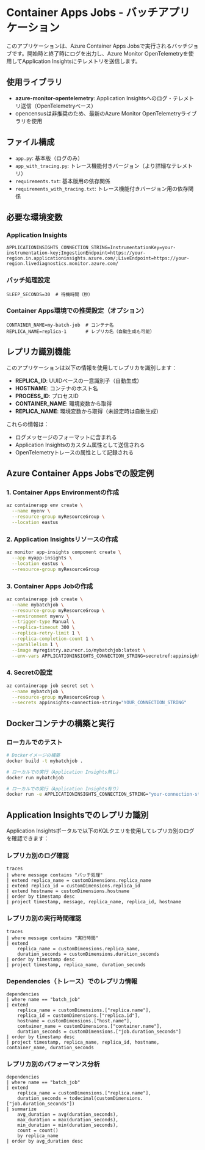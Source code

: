 # Container Apps Jobs - バッチアプリケーション

このアプリケーションは、Azure Container Apps Jobsで実行されるバッチジョブです。開始時と終了時にログを出力し、Azure Monitor OpenTelemetryを使用してApplication Insightsにテレメトリを送信します。

## 使用ライブラリ

- **azure-monitor-opentelemetry**: Application Insightsへのログ・テレメトリ送信（OpenTelemetryベース）
- opencensusは非推奨のため、最新のAzure Monitor OpenTelemetryライブラリを使用

## ファイル構成

- `app.py`: 基本版（ログのみ）
- `app_with_tracing.py`: トレース機能付きバージョン（より詳細なテレメトリ）
- `requirements.txt`: 基本版用の依存関係
- `requirements_with_tracing.txt`: トレース機能付きバージョン用の依存関係

## 必要な環境変数

### Application Insights
```
APPLICATIONINSIGHTS_CONNECTION_STRING=InstrumentationKey=your-instrumentation-key;IngestionEndpoint=https://your-region.in.applicationinsights.azure.com/;LiveEndpoint=https://your-region.livediagnostics.monitor.azure.com/
```

### バッチ処理設定
```
SLEEP_SECONDS=30  # 待機時間（秒）
```

### Container Apps環境での推奨設定（オプション）
```
CONTAINER_NAME=my-batch-job  # コンテナ名
REPLICA_NAME=replica-1       # レプリカ名（自動生成も可能）
```

## レプリカ識別機能

このアプリケーションは以下の情報を使用してレプリカを識別します：

- **REPLICA_ID**: UUIDベースの一意識別子（自動生成）
- **HOSTNAME**: コンテナのホスト名
- **PROCESS_ID**: プロセスID
- **CONTAINER_NAME**: 環境変数から取得
- **REPLICA_NAME**: 環境変数から取得（未設定時は自動生成）

これらの情報は：
- ログメッセージのフォーマットに含まれる
- Application Insightsのカスタム属性として送信される
- OpenTelemetryトレースの属性として記録される

## Azure Container Apps Jobsでの設定例

### 1. Container Apps Environmentの作成
```bash
az containerapp env create \
  --name myenv \
  --resource-group myResourceGroup \
  --location eastus
```

### 2. Application Insightsリソースの作成
```bash
az monitor app-insights component create \
  --app myapp-insights \
  --location eastus \
  --resource-group myResourceGroup
```

### 3. Container Apps Jobの作成
```bash
az containerapp job create \
  --name mybatchjob \
  --resource-group myResourceGroup \
  --environment myenv \
  --trigger-type Manual \
  --replica-timeout 300 \
  --replica-retry-limit 1 \
  --replica-completion-count 1 \
  --parallelism 1 \
  --image myregistry.azurecr.io/mybatchjob:latest \
  --env-vars APPLICATIONINSIGHTS_CONNECTION_STRING=secretref:appinsights-connection-string
```

### 4. Secretの設定
```bash
az containerapp job secret set \
  --name mybatchjob \
  --resource-group myResourceGroup \
  --secrets appinsights-connection-string="YOUR_CONNECTION_STRING"
```

## Dockerコンテナの構築と実行

### ローカルでのテスト
```bash
# Dockerイメージの構築
docker build -t mybatchjob .

# ローカルでの実行（Application Insights無し）
docker run mybatchjob

# ローカルでの実行（Application Insights有り）
docker run -e APPLICATIONINSIGHTS_CONNECTION_STRING="your-connection-string" mybatchjob
```

## Application Insightsでのレプリカ識別

Application Insightsポータルで以下のKQLクエリを使用してレプリカ別のログを確認できます：

### レプリカ別のログ確認
```kql
traces
| where message contains "バッチ処理"
| extend replica_name = customDimensions.replica_name
| extend replica_id = customDimensions.replica_id
| extend hostname = customDimensions.hostname
| order by timestamp desc
| project timestamp, message, replica_name, replica_id, hostname
```

### レプリカ別の実行時間確認
```kql
traces
| where message contains "実行時間"
| extend 
    replica_name = customDimensions.replica_name,
    duration_seconds = customDimensions.duration_seconds
| order by timestamp desc
| project timestamp, replica_name, duration_seconds
```

### Dependencies（トレース）でのレプリカ情報
```kql
dependencies
| where name == "batch_job"
| extend 
    replica_name = customDimensions.["replica.name"],
    replica_id = customDimensions.["replica.id"],
    hostname = customDimensions.["host.name"],
    container_name = customDimensions.["container.name"],
    duration_seconds = customDimensions.["job.duration_seconds"]
| order by timestamp desc
| project timestamp, replica_name, replica_id, hostname, container_name, duration_seconds
```

### レプリカ別のパフォーマンス分析
```kql
dependencies
| where name == "batch_job"
| extend 
    replica_name = customDimensions.["replica.name"],
    duration_seconds = todecimal(customDimensions.["job.duration_seconds"])
| summarize 
    avg_duration = avg(duration_seconds),
    max_duration = max(duration_seconds),
    min_duration = min(duration_seconds),
    count = count()
    by replica_name
| order by avg_duration desc
```
